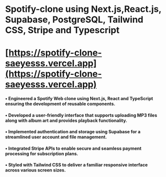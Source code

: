 # Spotify-clone using Next.js,React.js, Supabase, PostgreSQL, Tailwind CSS, Stripe and Typescript
# [https://spotify-clone-saeyesss.vercel.app](https://spotify-clone-saeyesss.vercel.app)
####
#### • Engineered a Spotify Web clone using Next.js, React and TypeScript ensuring the development of reusable components. <br/>
#### • Developed a user-friendly interface that supports uploading MP3 files along with album art and provides playback functionality. <br/>
#### • Implemented authentication and storage using Supabase for a streamlined user account and file management. <br/>
#### • Integrated Stripe APIs to enable secure and seamless payment processing for subscription plans. <br/>
#### • Styled with Tailwind CSS to deliver a familiar responsive interface across various screen sizes. <br/>
